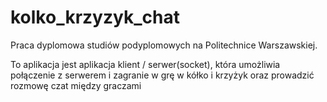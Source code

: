 # kolko_krzyzyk_chat
Praca dyplomowa studiów podyplomowych na Politechnice Warszawskiej.

To aplikacja jest aplikacja klient / serwer(socket), która umożliwia połączenie z serwerem
i zagranie w grę w kółko i krzyżyk oraz prowadzić rozmowę czat między graczami
